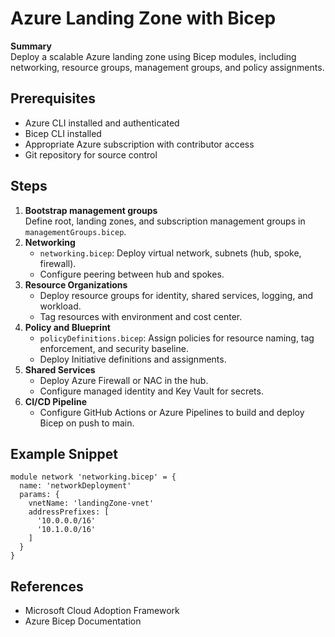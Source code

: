 # Azure Landing Zone with Bicep

**Summary**  
Deploy a scalable Azure landing zone using Bicep modules, including networking, resource groups, management groups, and policy assignments.

## Prerequisites
- Azure CLI installed and authenticated
- Bicep CLI installed
- Appropriate Azure subscription with contributor access
- Git repository for source control

## Steps
1. **Bootstrap management groups**  
   Define root, landing zones, and subscription management groups in `managementGroups.bicep`.
2. **Networking**  
   - `networking.bicep`: Deploy virtual network, subnets (hub, spoke, firewall).  
   - Configure peering between hub and spokes.
3. **Resource Organizations**  
   - Deploy resource groups for identity, shared services, logging, and workload.  
   - Tag resources with environment and cost center.
4. **Policy and Blueprint**  
   - `policyDefinitions.bicep`: Assign policies for resource naming, tag enforcement, and security baseline.  
   - Deploy Initiative definitions and assignments.
5. **Shared Services**  
   - Deploy Azure Firewall or NAC in the hub.  
   - Configure managed identity and Key Vault for secrets.
6. **CI/CD Pipeline**  
   - Configure GitHub Actions or Azure Pipelines to build and deploy Bicep on push to main.

## Example Snippet
```bicep
module network 'networking.bicep' = {
  name: 'networkDeployment'
  params: {
    vnetName: 'landingZone-vnet'
    addressPrefixes: [
      '10.0.0.0/16'
      '10.1.0.0/16'
    ]
  }
}
```

## References
- Microsoft Cloud Adoption Framework  
- Azure Bicep Documentation  
